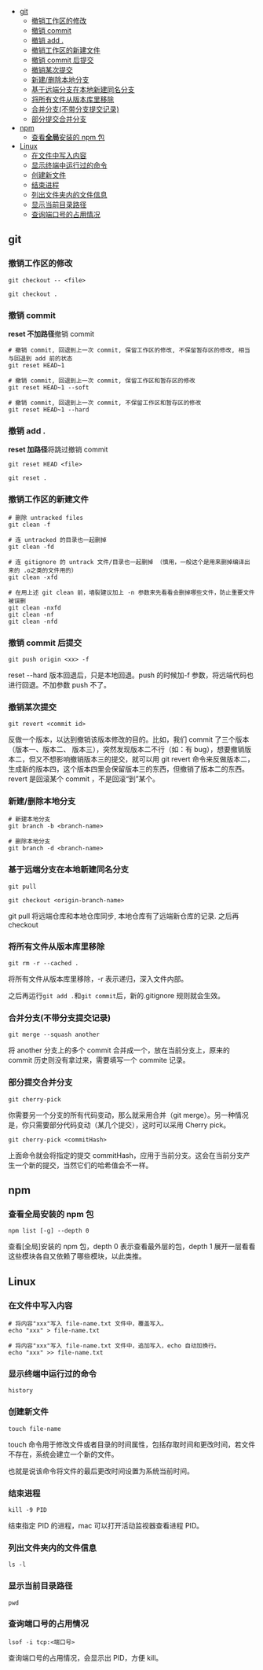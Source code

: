 - [git](#git)
  - [撤销工作区的修改](#撤销工作区的修改)
  - [撤销 commit](#撤销-commit)
  - [撤销 add .](#撤销-add-)
  - [撤销工作区的新建文件](#撤销工作区的新建文件)
  - [撤销 commit 后提交](#撤销-commit-后提交)
  - [撤销某次提交](#撤销某次提交)
  - [新建/删除本地分支](#新建删除本地分支)
  - [基于远端分支在本地新建同名分支](#基于远端分支在本地新建同名分支)
  - [将所有文件从版本库里移除](#将所有文件从版本库里移除)
  - [合并分支(不带分支提交记录)](#合并分支不带分支提交记录)
  - [部分提交合并分支](#部分提交合并分支)
- [npm](#npm)
  - [查看**全局**安装的 npm 包](#查看全局安装的-npm-包)
- [Linux](#linux)
  - [在文件中写入内容](#在文件中写入内容)
  - [显示终端中运行过的命令](#显示终端中运行过的命令)
  - [创建新文件](#创建新文件)
  - [结束进程](#结束进程)
  - [列出文件夹内的文件信息](#列出文件夹内的文件信息)
  - [显示当前目录路径](#显示当前目录路径)
  - [查询端口号的占用情况](#查询端口号的占用情况)

## git

### 撤销工作区的修改

```shell
git checkout -- <file>

git checkout .
```

### 撤销 commit

**reset 不加路径**撤销 commit

```shell
# 撤销 commit, 回退到上一次 commit, 保留工作区的修改, 不保留暂存区的修改, 相当与回退到 add 前的状态
git reset HEAD~1

# 撤销 commit, 回退到上一次 commit, 保留工作区和暂存区的修改
git reset HEAD~1 --soft

# 撤销 commit, 回退到上一次 commit, 不保留工作区和暂存区的修改
git reset HEAD~1 --hard
```

### 撤销 add .

**reset 加路径**将跳过撤销 commit

```shell
git reset HEAD <file>

git reset .
```

### 撤销工作区的新建文件

```shell
# 删除 untracked files
git clean -f

# 连 untracked 的目录也一起删掉
git clean -fd

# 连 gitignore 的 untrack 文件/目录也一起删掉 （慎用，一般这个是用来删掉编译出来的 .o之类的文件用的）
git clean -xfd

# 在用上述 git clean 前，墙裂建议加上 -n 参数来先看看会删掉哪些文件，防止重要文件被误删
git clean -nxfd
git clean -nf
git clean -nfd

```

### 撤销 commit 后提交

```shell
git push origin <xx> -f
```

reset --hard 版本回退后，只是本地回退。push 的时候加-f 参数，将远端代码也进行回退。不加参数 push 不了。

### 撤销某次提交

```shell
git revert <commit id>
```

反做一个版本，以达到撤销该版本修改的目的。比如，我们 commit 了三个版本（版本一、版本二、 版本三），突然发现版本二不行（如：有 bug），想要撤销版本二，但又不想影响撤销版本三的提交，就可以用 git revert 命令来反做版本二，生成新的版本四，这个版本四里会保留版本三的东西，但撤销了版本二的东西。revert 是回滚某个 commit ，不是回滚“到”某个。

### 新建/删除本地分支

```shell
# 新建本地分支
git branch -b <branch-name>

# 删除本地分支
git branch -d <branch-name>
```

### 基于远端分支在本地新建同名分支

```shell
git pull

git checkout <origin-branch-name>
```

git pull 将远端仓库和本地仓库同步, 本地仓库有了远端新仓库的记录. 之后再 checkout

### 将所有文件从版本库里移除

```shell
git rm -r --cached .
```

将所有文件从版本库里移除，-r 表示递归，深入文件内部。

之后再运行`git add .`和`git commit`后，新的.gitignore 规则就会生效。

### 合并分支(不带分支提交记录)

```shell
git merge --squash another
```

将 another 分支上的多个 commit 合并成一个，放在当前分支上，原来的 commit 历史则没有拿过来，需要填写一个 commite 记录。

### 部分提交合并分支

```shell
git cherry-pick
```

你需要另一个分支的所有代码变动，那么就采用合并（git merge）。另一种情况是，你只需要部分代码变动（某几个提交），这时可以采用 Cherry pick。

```shell
git cherry-pick <commitHash>
```

上面命令就会将指定的提交 commitHash，应用于当前分支。这会在当前分支产生一个新的提交，当然它们的哈希值会不一样。

## npm

### 查看**全局**安装的 npm 包

```shell
npm list [-g] --depth 0
```

查看[全局]安装的 npm 包，depth 0 表示查看最外层的包，depth 1 展开一层看看这些模块各自又依赖了哪些模块，以此类推。

## Linux

### 在文件中写入内容

```shell
# 将内容"xxx"写入 file-name.txt 文件中，覆盖写入。
echo "xxx" > file-name.txt

# 将内容"xxx"写入 file-name.txt 文件中，追加写入，echo 自动加换行。
echo "xxx" >> file-name.txt
```

### 显示终端中运行过的命令

```shell
history
```

### 创建新文件

```shell
touch file-name
```

touch 命令用于修改文件或者目录的时间属性，包括存取时间和更改时间，若文件不存在，系统会建立一个新的文件。

也就是说该命令将文件的最后更改时间设置为系统当前时间。

### 结束进程

```shell
kill -9 PID
```

结束指定 PID 的进程，mac 可以打开活动监视器查看进程 PID。

### 列出文件夹内的文件信息

```shell
ls -l
```

### 显示当前目录路径

```shell
pwd
```

### 查询端口号的占用情况

```shell
lsof -i tcp:<端口号>
```

查询端口号的占用情况，会显示出 PID，方便 kill。
